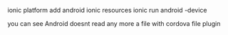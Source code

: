 ionic platform add android
ionic resources
ionic run android -device

you can see Android doesnt read any more a file with cordova file plugin
